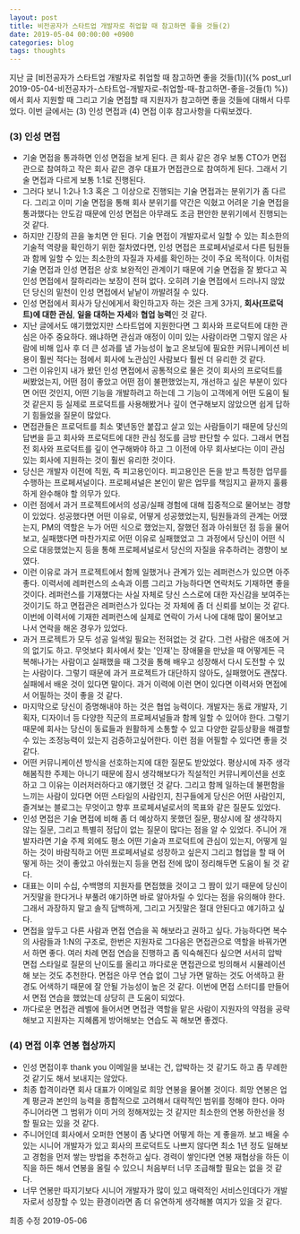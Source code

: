 ```yaml
---
layout: post
title: 비전공자가 스타트업 개발자로 취업할 때 참고하면 좋을 것들(2)
date: 2019-05-04 00:00:00 +0900
categories: blog
tags: thoughts
---
```


지난 글 [비전공자가 스타트업 개발자로 취업할 때 참고하면 좋을 것들(1)]({% post_url  2019-05-04-비전공자가-스타트업-개발자로-취업할-때-참고하면-좋을-것들(1) %})에서 회사 지원할 때 그리고 기술 면접할 때 지원자가 참고하면 좋을 것들에 대해서 다루었다. 이번 글에서는 (3) 인성 면접과 (4) 면접 이후 참고사항을 다뤄보겠다.

### (3) 인성 면접

- 기술 면접을 통과하면 인성 면접을 보게 된다. 큰 회사 같은 경우 보통 CTO가 면접관으로 참여하고 작은 회사 같은 경우 대표가 면접관으로 참여하게 된다. 그래서 기술 면접과 다르게 보통 1:1로 진행된다.
- 그러다 보니 1:2나 1:3 혹은 그 이상으로 진행되는 기술 면접과는 분위기가 좀 다르다. 그리고 이미 기술 면접을 통해 회사 분위기를 약간은 익혔고 어려운 기술 면접을 통과했다는 안도감 때문에 인성 면접은 아무래도 조금 편안한 분위기에서 진행되는 것 같다.
- 하지만 긴장의 끈을 놓치면 안 된다. 기술 면접이 개발자로서 일할 수 있는 최소한의 기술적 역량을 확인하기 위한 절차였다면, 인성 면접은 프로페셔널로서 다른 팀원들과 함께 일할 수 있는 최소한의 자질과 자세를 확인하는 것이 주요 목적이다. 이처럼 기술 면접과 인성 면접은 상호 보완적인 관계이기 때문에 기술 면접을 잘 봤다고 꼭 인성 면접에서 잘하리라는 보장이 전혀 없다. 오히려 기술 면접에서 드러나지 않았던 당신의 밑천이 인성 면접에서 낱낱이 까발려질 수 있다.
- 인성 면접에서 회사가 당신에게서 확인하고자 하는 것은 크게 3가지, **회사(프로덕트)에 대한 관심**, **일을 대하는 자세**와 **협업 능력**인 것 같다.
- 지난 글에서도 얘기했었지만 스타트업에 지원한다면 그 회사와 프로덕트에 대한 관심은 아주 중요하다. 왜냐하면 관심과 애정이 이미 있는 사람이라면 그렇지 않은 사람에 비해 입사 후 더 큰 성과를 낼 가능성이 높고 온보딩에 필요한 커뮤니케이션 비용이 훨씬 적다는 점에서 회사에 노관심인 사람보다 훨씬 더 유리한 것 같다.
- 그런 이유인지 내가 봤던 인성 면접에서 공통적으로 물은 것이 회사의 프로덕트를 써봤었는지, 어떤 점이 좋았고 어떤 점이 불편했었는지, 개선하고 싶은 부분이 있다면 어떤 것인지, 어떤 기능을 개발하려고 하는데 그 기능이 고객에게 어떤 도움이 될 것 같은지 등 실제로 프로덕트를 사용해봤거나 깊이 연구해보지 않았으면 쉽게 답하기 힘들었을 질문이 많았다.
- 면접관들은 프로덕트를 최소 몇년동안 붙잡고 살고 있는 사람들이기 때문에 당신의 답변을 듣고 회사와 프로덕트에 대한 관심 정도를 금방 판단할 수 있다. 그래서 면접 전 회사와 프로덕트를 깊이 연구해봐야 하고 그 이전에 아무 회사보다는 이미 관심있는 회사에 지원하는 것이 훨씬 유리한 것이다.
- 당신은 개발자 이전에 직원, 즉 피고용인이다. 피고용인은 돈을 받고 특정한 업무를 수행하는 프로페셔널이다. 프로페셔널은 본인이 맡은 업무를 책임지고 끝까지 훌륭하게 완수해야 할 의무가 있다.
- 이런 점에서 과거 프로젝트에서의 성공/실패 경험에 대해 집중적으로 물어보는 경향이 있었다. 성공했다면 어떤 이유로, 어떻게 성공했었는지, 팀원들과의 관계는 어땠는지, PM의 역할은 누가 어떤 식으로 했었는지, 잘했던 점과 아쉬웠던 점 등을 물어보고, 실패했다면 마찬가지로 어떤 이유로 실패했었고 그 과정에서 당신이 어떤 식으로 대응했었는지 등을 통해 프로페셔널로서 당신의 자질을 유추하려는 경향이 보였다.
- 이런 이유로 과거 프로젝트에서 함께 일했거나 관계가 있는 레퍼런스가 있으면 아주 좋다. 이력서에 레퍼런스의 소속과 이름 그리고 가능하다면 연락처도 기재하면 좋을 것이다. 레퍼런스를 기재했다는 사실 자체로 당신 스스로에 대한 자신감을 보여주는 것이기도 하고 면접관은 레퍼런스가 있다는 것 자체에 좀 더 신뢰를 보이는 것 같다. 이번에 이력서에 기재한 레퍼런스에 실제로 연락이 가서 나에 대해 많이 물어보고 나서 연락을 해온 경우가 있었다.
- 과거 프로젝트가 모두 성공 일색일 필요는 전혀없는 것 같다. 그런 사람은 애초에 거의 없기도 하고. 무엇보다 회사에서 찾는 '인재'는 장애물을 만났을 때 어떻게든 극복해나가는 사람이고 실패했을 때 그것을 통해 배우고 성장해서 다시 도전할 수 있는 사람이다. 그렇기 때문에 과거 프로젝트가 대단하지 않아도, 실패했어도 괜찮다. 실패에서 배운 것이 있다면 말이다. 과거 이력에 이런 면이 있다면 이력서와 면접에서 어필하는 것이 좋을 것 같다.
- 마지막으로 당신이 증명해내야 하는 것은 협업 능력이다. 개발자는 동료 개발자, 기획자, 디자이너 등 다양한 직군의 프로페셔널들과 함께 일할 수 있어야 한다. 그렇기 때문에 회사는 당신이 동료들과 원활하게 소통할 수 있고 다양한 갈등상황을 해결할 수 있는 조정능력이 있는지 검증하고싶어한다. 이런 점을 어필할 수 있다면 좋을 것 같다.
- 어떤 커뮤니케이션 방식을 선호하는지에 대한 질문도 받았었다. 평상시에 자주 생각해봄직한 주제는 아니기 때문에 잠시 생각해보다가 직설적인 커뮤니케이션을 선호하고 그 이유는 이러저러하다고 얘기했던 것 같다. 그리고 함께 일하는데 불편함을 느끼는 사람이 있다면 어떤 스타일의 사람인지, 친구들에게 당신은 어떤 사람인지, 즐겨보는 블로그는 무엇이고 향후 프로페셔널로서의 목표와 같은 질문도 있었다.
- 인성 면접은 기술 면접에 비해 좀 더 예상하지 못했던 질문, 평상시에 잘 생각하지 않는 질문, 그리고 특별히 정답이 없는 질문이 많다는 점을 알 수 있었다. 주니어 개발자라면 기술 주제 외에도 평소 어떤 기술과 프로덕트에 관심이 있는지, 어떻게 일하는 것이 바람직하고 어떤 프로페셔널로 성장하고 싶은지 그리고 협업을 할 때 어떻게 하는 것이 좋았고 아쉬웠는지 등을 면접 전에 많이 정리해두면 도움이 될 것 같다.
- 대표는 이미 수십, 수백명의 지원자를 면접했을 것이고 그 짬이 있기 때문에 당신이 거짓말을 한다거나 부풀려 얘기하면 바로 알아차릴 수 있다는 점을 유의해야 한다. 그래서 과장하지 말고 솔직 담백하게, 그리고 거짓말은 절대 안된다고 얘기하고 싶다.
- 면접을 앞두고 다른 사람과 면접 연습을 꼭 해보라고 권하고 싶다. 가능하다면 복수의 사람들과 1:N의 구조로, 한번은 지원자로 그다음은 면접관으로 역할을 바꿔가면서 하면 좋다. 여러 차례 면접 연습을 진행하고 좀 익숙해진다 싶으면 서서히 압박 면접 스타일로 질문의 난이도를 올리고 까다로운 면접관으로 빙의해서 시뮬레이션해 보는 것도 추천한다. 면접은 아무 연습 없이 그냥 가면 말하는 것도 어색하고 환경도 어색하기 때문에 잘 안될 가능성이 높은 것 같다. 이번에 면접 스터디를 만들어서 면접 연습을 했었는데 상당히 큰 도움이 되었다.
- 까다로운 면접관 레벨에 들어서면 면접관 역할을 맡은 사람이 지원자의 약점을 공략해보고 지원자는 지혜롭게 방어해보는 연습도 꼭 해보면 좋겠다.


### (4) 면접 이후 연봉 협상까지

- 인성 면접이후 thank you 이메일을 보내는 건, 압박하는 것 같기도 하고 좀 무례한 것 같기도 해서 보내지는 않았다.
- 최종 합격이라면 회사 대표가 이메일로 희망 연봉을 물어볼 것이다. 희망 연봉은 업계 평균과 본인의 능력을 종합적으로 고려해서 대략적인 범위를 정해야 한다. 아마 주니어라면 그 범위가 이미 거의 정해져있는 것 같지만 최소한의 연봉 하한선을 정할 필요는 있을 것 같다.
- 주니어인데 회사에서 오퍼한 연봉이 좀 낮다면 어떻게 하는 게 좋을까. 보고 배울 수 있는 시니어 개발자가 있고 회사의 프로덕트도 나쁘지 않다면 최소 1년 정도 일해보고 경험을 먼저 쌓는 방법을 추천하고 싶다. 경력이 쌓인다면 연봉 재협상을 하든 이직을 하든 해서 연봉을 올릴 수 있으니 처음부터 너무 조급해할 필요는 없을 것 같다.
- 너무 연봉만 따지기보다 시니어 개발자가 많이 있고 매력적인 서비스인데다가 개발자로서 성장할 수 있는 환경이라면 좀 더 유연하게 생각해볼 여지가 있을 것 같다.


최종 수정 2019-05-06